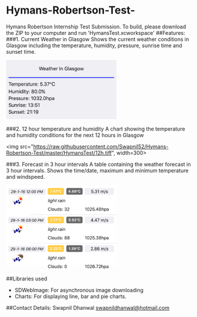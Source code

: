 # Hymans-Robertson-Test-
Hymans Robertson Internship Test Submission. To build, please download the ZIP to your computer and run 'HymansTest.xcworkspace'
##Features:
###1. Current Weather in Glasgow
Shows the current weather conditions in Glasgow including the temperature, humidity, pressure, sunrise time and sunset time.

<img src="https://raw.githubusercontent.com/Swapnil52/Hymans-Robertson-Test/master/HymansTest/weather.tiff" width=300>

###2. 12 hour temperature and humidity 
A chart showing the temperature and humidity conditions for the next 12 hours in Glasgow

<img src="https://raw.githubusercontent.com/Swapnil52/Hymans-Robertson-Test/master/HymansTest/12h.tiff", width=300>

###3. Forecast in 3 hour intervals
A table containing the weather forecast in 3 hour intervals. Shows the time/date, maximum and minimum temperature and windspeed.

<img src="https://raw.githubusercontent.com/Swapnil52/Hymans-Robertson-Test/master/HymansTest/forecast.tiff" width=300>

##Libraries used
- SDWebImage: For asynchronous image downloading
- Charts: For displaying line, bar and pie charts.

##Contact Details:
Swapnil Dhanwal
swapnildhanwal@hotmail.com
